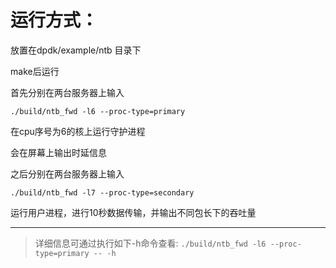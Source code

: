 # 运行方式：

放置在dpdk/example/ntb 目录下

make后运行

首先分别在两台服务器上输入

`./build/ntb_fwd -l6 --proc-type=primary`

在cpu序号为6的核上运行守护进程

会在屏幕上输出时延信息



之后分别在两台服务器上输入

`./build/ntb_fwd -l7 --proc-type=secondary`

运行用户进程，进行10秒数据传输，并输出不同包长下的吞吐量

---

> 详细信息可通过执行如下-h命令查看: `./build/ntb_fwd -l6 --proc-type=primary -- -h`